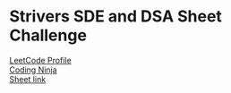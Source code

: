 # Strivers SDE and DSA Sheet Challenge
<a href="https://leetcode.com/vipul-dixit-2004/">LeetCode Profile</a><br>
<a href="https://www.codingninjas.com/studio/profile/e91d794c-507e-42f9-a429-4f3917a5ae22">Coding Ninja</a><br>
<a href="https://takeuforward.org/strivers-a2z-dsa-course/strivers-a2z-dsa-course-sheet-2/"> Sheet link</a>

